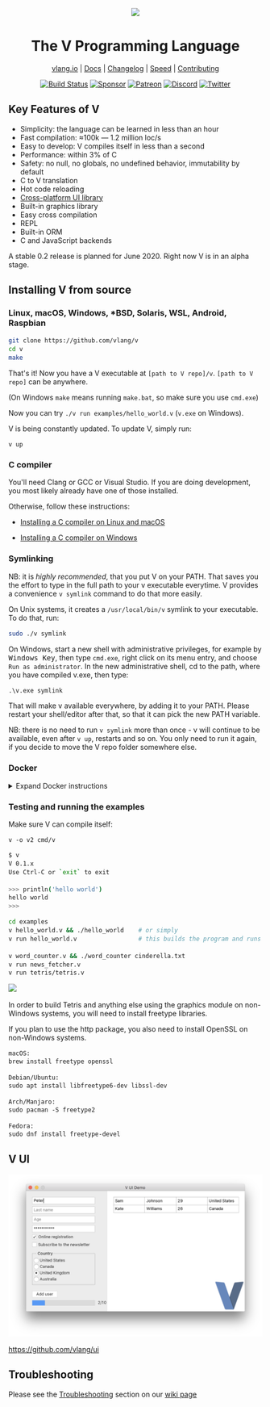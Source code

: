 <div align="center">
<p>
    <img width="80" src="https://raw.githubusercontent.com/donnisnoni95/v-logo/master/dist/v-logo.svg?sanitize=true">
</p>
<h1>The V Programming Language</h1>

[vlang.io](https://vlang.io) |
[Docs](https://github.com/vlang/v/blob/master/doc/docs.md) |
[Changelog](https://github.com/vlang/v/blob/master/CHANGELOG.md) |
[Speed](https://fast.vlang.io/) |
[Contributing](https://github.com/vlang/v/blob/master/CONTRIBUTING.md)

</div>
<div align="center">

[![Build Status][WorkflowBadge]][WorkflowUrl]
[![Sponsor][SponsorBadge]][SponsorUrl]
[![Patreon][PatreonBadge]][PatreonUrl]
[![Discord][DiscordBadge]][DiscordUrl]
[![Twitter][TwitterUrl]][TwitterBadge]

</div>

## Key Features of V

- Simplicity: the language can be learned in less than an hour
- Fast compilation: ≈100k — 1.2 million loc/s
- Easy to develop: V compiles itself in less than a second
- Performance: within 3% of C
- Safety: no null, no globals, no undefined behavior, immutability by default
- C to V translation
- Hot code reloading
- [Cross-platform UI library](https://github.com/vlang/ui)
- Built-in graphics library
- Easy cross compilation
- REPL
- Built-in ORM
- C and JavaScript backends

A stable 0.2 release is planned for June 2020. Right now V is in an alpha stage.

## Installing V from source

### Linux, macOS, Windows, *BSD, Solaris, WSL, Android, Raspbian

```bash
git clone https://github.com/vlang/v
cd v
make
```

That's it! Now you have a V executable at `[path to V repo]/v`. 
`[path to V repo]` can be anywhere.

(On Windows `make` means running `make.bat`, so make sure you use `cmd.exe`)

Now you can try `./v run examples/hello_world.v` (`v.exe` on Windows).

V is being constantly updated. To update V, simply run:

```
v up
```

### C compiler

You'll need Clang or GCC or Visual Studio. If you are doing development, you most likely already have one of those installed.

Otherwise, follow these instructions:

- [Installing a C compiler on Linux and macOS](https://github.com/vlang/v/wiki/Installing-a-C-compiler-on-Linux-and-macOS)

- [Installing a C compiler on Windows](https://github.com/vlang/v/wiki/Installing-a-C-compiler-on-Windows)

### Symlinking

NB: it is *highly recommended*, that you put V on your PATH. That saves
you the effort to type in the full path to your v executable everytime.
V provides a convenience `v symlink` command to do that more easily.

On Unix systems, it creates a `/usr/local/bin/v` symlink to your
executable. To do that, run:

```bash
sudo ./v symlink
```

On Windows, start a new shell with administrative privileges, for 
example by <kbd>Windows Key</kbd>, then type `cmd.exe`, right click on its menu
entry, and choose `Run as administrator`. In the new administrative 
shell, cd to the path, where you have compiled v.exe, then type:
```bat
.\v.exe symlink
```
That will make v available everywhere, by adding it to your PATH. 
Please restart your shell/editor after that, so that it can pick 
the new PATH variable.

NB: there is no need to run `v symlink` more than once - v will 
continue to be available, even after `v up`, restarts and so on. 
You only need to run it again, if you decide to move the V repo 
folder somewhere else.

### Docker

<details><summary>Expand Docker instructions</summary>

```bash
git clone https://github.com/vlang/v
cd v
docker build -t vlang .
docker run --rm -it vlang:latest
v
```

### Docker with Alpine/musl:
```bash
git clone https://github.com/vlang/v
cd v
docker build -t vlang --file=Dockerfile.alpine .
docker run --rm -it vlang:latest
/usr/local/v/v
```
</details>


### Testing and running the examples

Make sure V can compile itself:

```
v -o v2 cmd/v
```

```bash
$ v
V 0.1.x
Use Ctrl-C or `exit` to exit

>>> println('hello world')
hello world
>>>
```

```bash
cd examples
v hello_world.v && ./hello_world    # or simply
v run hello_world.v                 # this builds the program and runs it right away

v word_counter.v && ./word_counter cinderella.txt
v run news_fetcher.v
v run tetris/tetris.v
```

<img src='https://raw.githubusercontent.com/vlang/v/master/examples/tetris/screenshot.png' width=300>

In order to build Tetris and anything else using the graphics module on non-Windows systems, you will need to install freetype libraries.

If you plan to use the http package, you also need to install OpenSSL on non-Windows systems.

```
macOS:
brew install freetype openssl

Debian/Ubuntu:
sudo apt install libfreetype6-dev libssl-dev

Arch/Manjaro:
sudo pacman -S freetype2

Fedora:
sudo dnf install freetype-devel
```


## V UI

<a href="https://github.com/vlang/ui">
<img src='https://raw.githubusercontent.com/vlang/ui/master/examples/screenshot.png' width=712>
</a>

https://github.com/vlang/ui

<!---
## JavaScript backend

[examples/hello_v_js.v](examples/hello_v_js.v):

```v
fn main() {
        for i in 0..3 {
                println('Hello from V.js')
        }
}
```

```bash
v -o hi.js examples/hello_v_js.v && node hi.js
Hello from V.js
Hello from V.js
Hello from V.js
```
-->

## Troubleshooting

Please see the [Troubleshooting](https://github.com/vlang/v/wiki/Troubleshooting) section on our [wiki page](https://github.com/vlang/v/wiki)

[WorkflowBadge]: https://github.com/vlang/v/workflows/CI/badge.svg
[DiscordBadge]: https://img.shields.io/discord/592103645835821068?label=Discord&logo=discord&logoColor=white
[PatreonBadge]: https://img.shields.io/endpoint.svg?url=https%3A%2F%2Fshieldsio-patreon.herokuapp.com%2Fvlang%2Fpledges&label=Patreon
[SponsorBadge]: https://camo.githubusercontent.com/da8bc40db5ed31e4b12660245535b5db67aa03ce/68747470733a2f2f696d672e736869656c64732e696f2f7374617469632f76313f6c6162656c3d53706f6e736f72266d6573736167653d254532253944254134266c6f676f3d476974487562
[TwitterBadge]: https://twitter.com/v_language

[WorkflowUrl]: https://github.com/vlang/v/commits/master
[DiscordUrl]: https://discord.gg/vlang
[PatreonUrl]: https://patreon.com/vlang
[SponsorUrl]: https://github.com/sponsors/medvednikov
[TwitterUrl]: https://img.shields.io/twitter/follow/v_language.svg?style=flatl&label=Follow&logo=twitter&logoColor=white&color=1da1f2
